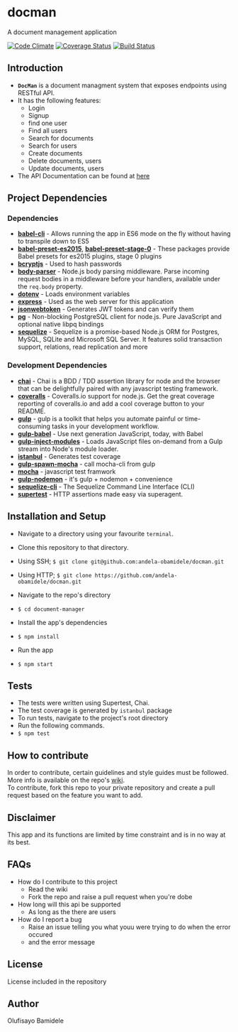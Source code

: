 # docman
A document management application

[![Code Climate](https://codeclimate.com/github/andela-obamidele/docman/badges/gpa.svg)](https://codeclimate.com/github/andela-obamidele/docman) 
[![Coverage Status](https://coveralls.io/repos/github/andela-obamidele/docman/badge.svg?branch=staging)](https://coveralls.io/github/andela-obamidele/docman?branch=staging)
[![Build Status](https://travis-ci.org/andela-obamidele/docman.svg?branch=chore%2F150433412%2Ffeedback-implementation)](https://travis-ci.org/andela-obamidele/docman)

## Introduction
+  **`DocMan`** is a document managment system that exposes endpoints using RESTful API.
+  It has the following features:
   +  Login
   +  Signup
   +  find one user
   +  Find all users
   +  Search for documents
   +  Search for users
   +  Create documents
   +  Delete documents, users
   +  Update documents, users
+ The API Documentation can be found at [here](http://ducman.herokuapp.com)
   
## Project Dependencies
### Dependencies
+  **[babel-cli](https://www.npmjs.com/package/babel-cli)** - Allows running the app in ES6 mode on the fly without having to transpile down to ES5
+ **[babel-preset-es2015](https://www.npmjs.com/package/babel-preset-es2015)**, **[babel-preset-stage-0](https://www.npmjs.com/package/babel-preset-stage-0)** - These packages provide Babel presets for es2015 plugins, stage 0 plugins
+  **[bcryptjs](https://www.npmjs.com/package/bcryptjs)** - Used to hash passwords
+  **[body-parser](https://www.npmjs.com/package/body-parser)** - Node.js body parsing middleware. Parse incoming request bodies in a middleware before your handlers, available under the `req.body` property.
+  **[dotenv](https://www.npmjs.com/package/dotenv)** - Loads environment variables
+  **[express](https://www.npmjs.com/package/express)** - Used as the web server for this application
+  **[jsonwebtoken](https://www.npmjs.com/package/jsonwebtoken)** - Generates JWT tokens and can verify them
+  **[pg](https://www.npmjs.com/package/pg)** - Non-blocking PostgreSQL client for node.js. Pure JavaScript and optional native libpq bindings
+  **[sequelize](https://www.npmjs.com/package/sequelize)** - Sequelize is a promise-based Node.js ORM for Postgres, MySQL, SQLite and Microsoft SQL Server. It features solid transaction support, relations, read replication and more

### Development Dependencies
+  **[chai](https://www.npmjs.com/package/chai)** - Chai is a BDD / TDD assertion library for node and the browser that can be delightfully paired with any javascript testing framework.
+  **[coveralls](https://www.npmjs.com/package/coveralls)** - Coveralls.io support for node.js. Get the great coverage reporting of coveralls.io and add a cool coverage button to your README.
+  **[gulp](https://www.npmjs.com/package/gulp)** - gulp is a toolkit that helps you automate painful or time-consuming tasks in your development workflow.
+  **[gulp-babel](https://www.npmjs.com/package/gulp-babel)** - Use next generation JavaScript, today, with Babel
+  **[gulp-inject-modules](https://www.npmjs.com/package/gulp-inject-modules)** - Loads JavaScript files on-demand from a Gulp stream into Node's module loader.
+  **[istanbul](https://www.npmjs.com/package/istanbul)** - Generates test coverage
+  **[gulp-spawn-mocha](https://www.npmjs.com/package/gulp-spawn-mocha)** - call mocha-cli from gulp
+  **[mocha](https://www.npmjs.com/package/mocha)** - javascript test framwork
+  **[gulp-nodemon](https://www.npmjs.com/package/gulp-nodemon)** - it's gulp + nodemon + convenience
+  **[sequelize-cli](https://www.npmjs.com/package/sequelize-cli)** - The Sequelize Command Line Interface (CLI)
+  **[supertest](https://www.npmjs.com/package/supertest)** - HTTP assertions made easy via superagent.

## Installation and Setup
+  Navigate to a directory using your favourite `terminal`.
+  Clone this repository to that directory.
  +  Using SSH;
    `$ git clone git@github.com:andela-obamidele/docman.git`

  +  Using HTTP;
    `$ git clone https://github.com/andela-obamidele/docman.git`

+  Navigate to the repo's directory
  +  `$ cd document-manager`
+  Install the app's dependencies
  +  `$ npm install`
+  Run the app
  +  `$ npm start`
 
## Tests
+  The tests were written using Supertest, Chai.
+  The test coverage is generated by `istanbul` package
+  To run tests, navigate to the project's root directory
+  Run the following commands.
  +  `$ npm test`

## How to contribute
In order to contribute, certain guidelines and style guides must be followed.
More info is available on the repo's [wiki](https://github.com/andela-obamidele/document-manager/wiki).  
To contribute, fork this repo to your private repository and create a pull request based on the feature you want to add.

## Disclaimer
This app and its functions are limited by time constraint and is in no way at its best.

## FAQs
+ How do I contribute to this project
  + Read the wiki
  + Fork the repo and raise a pull request when you're dobe
+ How long will this api be supported
  + As long as the there are users
+ How do I report a bug
  + Raise an issue telling you what youu were trying to do when the error occured
  + and the error message
## License
License included in the repository

## Author
Olufisayo Bamidele